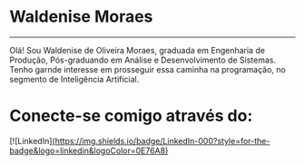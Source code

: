 # Waldenise Moraes
***

Olá! Sou Waldenise de Oliveira Moraes, graduada em Engenharia de Produção, Pós-graduando em Análise e Desenvolvimento de Sistemas. Tenho garnde interesse em prosseguir essa caminha na programação, no segmento de Inteligência Artificial.

# Conecte-se comigo através do:

[![LinkedIn][(https://img.shields.io/badge/LinkedIn-000?style=for-the-badge&logo=linkedin&logoColor=0E76A8)](https://www.linkedin.com/in/waldenise-moraes/)

